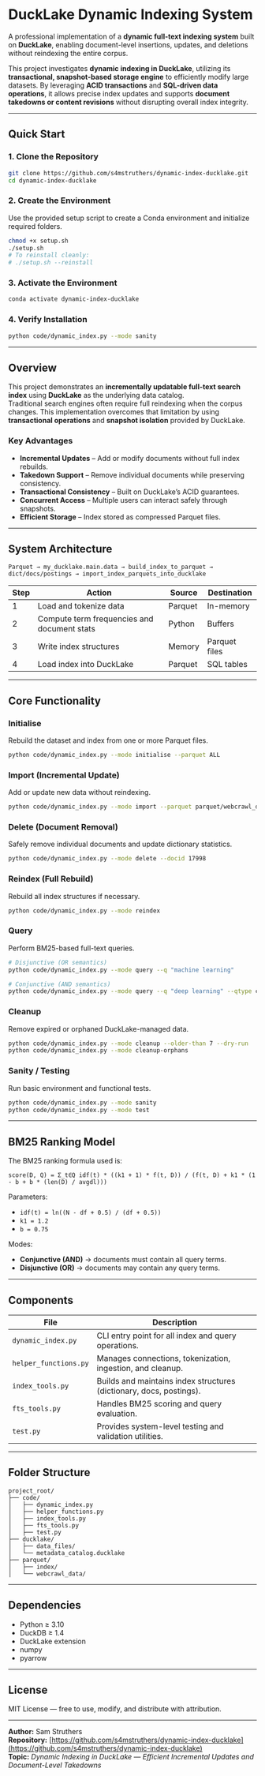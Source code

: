 # DuckLake Dynamic Indexing System

A professional implementation of a **dynamic full-text indexing system** built on **DuckLake**, enabling document-level insertions, updates, and deletions without reindexing the entire corpus.

This project investigates **dynamic indexing in DuckLake**, utilizing its **transactional, snapshot-based storage engine** to efficiently modify large datasets. By leveraging **ACID transactions** and **SQL-driven data operations**, it allows precise index updates and supports **document takedowns or content revisions** without disrupting overall index integrity.

---

## Quick Start

### 1. Clone the Repository
```bash
git clone https://github.com/s4mstruthers/dynamic-index-ducklake.git
cd dynamic-index-ducklake
```

### 2. Create the Environment
Use the provided setup script to create a Conda environment and initialize required folders.

```bash
chmod +x setup.sh
./setup.sh
# To reinstall cleanly:
# ./setup.sh --reinstall
```

### 3. Activate the Environment
```bash
conda activate dynamic-index-ducklake
```

### 4. Verify Installation
```bash
python code/dynamic_index.py --mode sanity
```

---

## Overview

This project demonstrates an **incrementally updatable full-text search index** using **DuckLake** as the underlying data catalog.  
Traditional search engines often require full reindexing when the corpus changes. This implementation overcomes that limitation by using **transactional operations** and **snapshot isolation** provided by DuckLake.

### Key Advantages

- **Incremental Updates** – Add or modify documents without full index rebuilds.  
- **Takedown Support** – Remove individual documents while preserving consistency.  
- **Transactional Consistency** – Built on DuckLake’s ACID guarantees.  
- **Concurrent Access** – Multiple users can interact safely through snapshots.  
- **Efficient Storage** – Index stored as compressed Parquet files.  

---

## System Architecture

```
Parquet → my_ducklake.main.data → build_index_to_parquet → dict/docs/postings → import_index_parquets_into_ducklake
```

| Step | Action | Source | Destination |
|------|--------|--------|-------------|
| 1 | Load and tokenize data | Parquet | In-memory |
| 2 | Compute term frequencies and document stats | Python | Buffers |
| 3 | Write index structures | Memory | Parquet files |
| 4 | Load index into DuckLake | Parquet | SQL tables |

---

## Core Functionality

### Initialise
Rebuild the dataset and index from one or more Parquet files.
```bash
python code/dynamic_index.py --mode initialise --parquet ALL
```

### Import (Incremental Update)
Add or update new data without reindexing.
```bash
python code/dynamic_index.py --mode import --parquet parquet/webcrawl_data/metadata_1.parquet
```

### Delete (Document Removal)
Safely remove individual documents and update dictionary statistics.
```bash
python code/dynamic_index.py --mode delete --docid 17998
```

### Reindex (Full Rebuild)
Rebuild all index structures if necessary.
```bash
python code/dynamic_index.py --mode reindex
```

### Query
Perform BM25-based full-text queries.
```bash
# Disjunctive (OR semantics)
python code/dynamic_index.py --mode query --q "machine learning"

# Conjunctive (AND semantics)
python code/dynamic_index.py --mode query --q "deep learning" --qtype conjunctive
```

### Cleanup
Remove expired or orphaned DuckLake-managed data.
```bash
python code/dynamic_index.py --mode cleanup --older-than 7 --dry-run
python code/dynamic_index.py --mode cleanup-orphans
```

### Sanity / Testing
Run basic environment and functional tests.
```bash
python code/dynamic_index.py --mode sanity
python code/dynamic_index.py --mode test
```

---

## BM25 Ranking Model

The BM25 ranking formula used is:

```
score(D, Q) = Σ_t∈Q idf(t) * ((k1 + 1) * f(t, D)) / (f(t, D) + k1 * (1 - b + b * (len(D) / avgdl)))
```

Parameters:  
- `idf(t) = ln((N - df + 0.5) / (df + 0.5))`  
- `k1 = 1.2`  
- `b = 0.75`  

Modes:
- **Conjunctive (AND)** → documents must contain all query terms.  
- **Disjunctive (OR)** → documents may contain any query terms.  

---

## Components

| File | Description |
|------|--------------|
| `dynamic_index.py` | CLI entry point for all index and query operations. |
| `helper_functions.py` | Manages connections, tokenization, ingestion, and cleanup. |
| `index_tools.py` | Builds and maintains index structures (dictionary, docs, postings). |
| `fts_tools.py` | Handles BM25 scoring and query evaluation. |
| `test.py` | Provides system-level testing and validation utilities. |

---

## Folder Structure

```
project_root/
├── code/
│   ├── dynamic_index.py
│   ├── helper_functions.py
│   ├── index_tools.py
│   ├── fts_tools.py
│   ├── test.py
├── ducklake/
│   ├── data_files/
│   └── metadata_catalog.ducklake
├── parquet/
│   ├── index/
│   └── webcrawl_data/
```

---

## Dependencies

- Python ≥ 3.10  
- DuckDB ≥ 1.4  
- DuckLake extension  
- numpy  
- pyarrow  

---

## License

MIT License — free to use, modify, and distribute with attribution.

---

**Author:** Sam Struthers  
**Repository:** [https://github.com/s4mstruthers/dynamic-index-ducklake](https://github.com/s4mstruthers/dynamic-index-ducklake)  
**Topic:** *Dynamic Indexing in DuckLake — Efficient Incremental Updates and Document-Level Takedowns*
